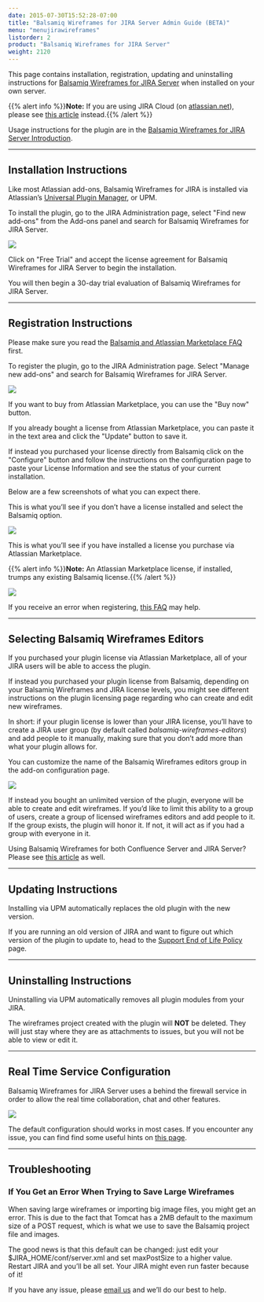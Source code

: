 ```yaml
---
date: 2015-07-30T15:52:28-07:00
title: "Balsamiq Wireframes for JIRA Server Admin Guide (BETA)"
menu: "menujirawireframes"
listorder: 2
product: "Balsamiq Wireframes for JIRA Server"
weight: 2120
---
```


This page contains installation, registration, updating and uninstalling instructions for [Balsamiq Wireframes for JIRA Server](https://marketplace.atlassian.com/plugins/com.balsamiq.jira.plugins.mockups/server/overview) when installed on your own server.

{{% alert info %}}**Note:** If you are using JIRA Cloud (on [atlassian.net](http://atlassian.net)), please see [this article](https://docs.balsamiq.com/jira/cloud/admin-guide-cloud/) instead.{{% /alert %}}

Usage instructions for the plugin are in the [Balsamiq Wireframes for JIRA Server Introduction](../intro/).

* * *

## Installation Instructions

Like most Atlassian add-ons, Balsamiq Wireframes for JIRA is installed via Atlassian’s [Universal Plugin Manager](https://plugins.atlassian.com/plugins/com.atlassian.upm.atlassian-universal-plugin-manager-plugin), or UPM.

To install the plugin, go to the JIRA Administration page, select "Find new add-ons" from the Add-ons panel and search for Balsamiq Wireframes for JIRA Server.

![](https://media.balsamiq.com/img/support/installation/jira-install-server1.png)

Click on "Free Trial" and accept the license agreement for Balsamiq Wireframes for JIRA Server to begin the installation.

You will then begin a 30-day trial evaluation of Balsamiq Wireframes for JIRA Server.

* * *

## Registration Instructions

Please make sure you read the [Balsamiq and Atlassian Marketplace FAQ](https://support.balsamiq.com/sales/marketplace/) first.

To register the plugin, go to the JIRA Administration page. Select "Manage new add-ons" and search for Balsamiq Wireframes for JIRA Server.

![](//media.balsamiq.com/img/support/docs/jira/wireframes/admin-guide-4.png)

If you want to buy from Atlassian Marketplace, you can use the "Buy now" button.

If you already bought a license from Atlassian Marketplace, you can paste it in the text area and click the "Update" button to save it.

If instead you purchased your license directly from Balsamiq click on the "Configure" button and follow the instructions on the configuration page to paste your License Information and see the status of your current installation.

Below are a few screenshots of what you can expect there.

This is what you’ll see if you don’t have a license installed and select the Balsamiq option.

![](//media.balsamiq.com/img/support/docs/jira/wireframes/admin-guide-2.png)

This is what you’ll see if you have installed a license you purchase via Atlassian Marketplace.

{{% alert info %}}**Note:** An Atlassian Marketplace license, if installed, trumps any existing Balsamiq license.{{% /alert %}}

![](//media.balsamiq.com/img/support/docs/jira/wireframes/admin-guide-3.png)


If you receive an error when registering, [this FAQ](https://support.balsamiq.com/plugins/failedtovalidatelicense/) may help.

* * *

## Selecting Balsamiq Wireframes Editors

If you purchased your plugin license via Atlassian Marketplace, all of your JIRA users will be able to access the plugin.

If instead you purchased your plugin license from Balsamiq, depending on your Balsamiq Wireframes and JIRA license levels, you might see different instructions on the plugin licensing page regarding who can create and edit new wireframes.

In short: if your plugin license is lower than your JIRA license, you’ll have to create a JIRA user group (by default called _balsamiq-wireframes-editors_) and add people to it manually, making sure that you don’t add more than what your plugin allows for.

You can customize the name of the Balsamiq Wireframes editors group in the add-on configuration page.

![](//media.balsamiq.com/img/support/docs/jira/wireframes/admin-guide-6.png)


If instead you bought an unlimited version of the plugin, everyone will be able to create and edit wireframes. If you’d like to limit this ability to a group of users, create a group of licensed wireframes editors and add people to it. If the group exists, the plugin will honor it. If not, it will act as if you had a group with everyone in it.

Using Balsamiq Wireframes for both Confluence Server and JIRA Server? Please see [this article](https://support.balsamiq.com/plugins/atlassianldap/) as well.

* * *

## Updating Instructions

Installing via UPM automatically replaces the old plugin with the new version.

If you are running an old version of JIRA and want to figure out which version of the plugin to update to, head to the [Support End of Life Policy](https://support.balsamiq.com/sales/atlassianeol/) page.

* * *

## Uninstalling Instructions

Uninstalling via UPM automatically removes all plugin modules from your JIRA.

The wireframes project created with the plugin will **NOT** be deleted. They will just stay where they are as attachments to issues, but you will not be able to view or edit it.

* * *

## Real Time Service Configuration

Balsamiq Wireframes for JIRA Server uses a behind the firewall service in order to allow the real time collaboration, chat and other features.

![](//media.balsamiq.com/img/support/docs/jira/wireframes/rtc-troubleshooting-2.png)

The default configuration should works in most cases. If you encounter any issue, you can find find some useful hints on [this page](../rtc-troubleshooting/).

* * *

## Troubleshooting

### If You Get an Error When Trying to Save Large Wireframes

When saving large wireframes or importing big image files, you might get an error. This is due to the fact that Tomcat has a 2MB default to the maximum size of a POST request, which is what we use to save the Balsamiq project file and images.

The good news is that this default can be changed: just edit your $JIRA_HOME/conf/server.xml and set maxPostSize to a higher value. Restart JIRA and you’ll be all set. Your JIRA might even run faster because of it!

If you have any issue, please [email us](https://balsamiq.com/company/contact/#/t/m4c) and we’ll do our best to help.
